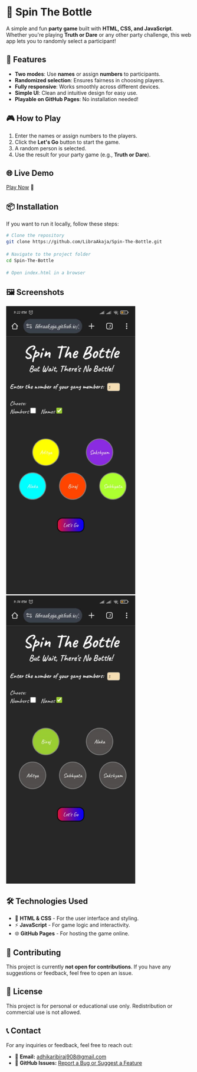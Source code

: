 # 🎉 Spin The Bottle

A simple and fun **party game** built with **HTML, CSS, and JavaScript**. Whether you're playing **Truth or Dare** or any other party challenge, this web app lets you to randomly select a participant!

## 🌟 Features
- **Two modes**: Use **names** or assign **numbers** to participants.
- **Randomized selection**: Ensures fairness in choosing players.
- **Fully responsive**: Works smoothly across different devices.
- **Simple UI**: Clean and intuitive design for easy use.
- **Playable on GitHub Pages**: No installation needed!

## 🎮 How to Play
1. Enter the names or assign numbers to the players.
2. Click the **Let's Go** button to start the game.
3. A random person is selected.
4. Use the result for your party game (e.g., **Truth or Dare**).

## 🌐 Live Demo
[Play Now](https://LibraAkaja.github.io/Spin-The-Bottle/) 🎲

## 📦 Installation
If you want to run it locally, follow these steps:

```sh
# Clone the repository
git clone https://github.com/LibraAkaja/Spin-The-Bottle.git

# Navigate to the project folder
cd Spin-The-Bottle

# Open index.html in a browser
```

## 🖼 Screenshots
<img src="screenshot.png" width="350"> <img src="screenshot2.png" width="350">

## 🛠 Technologies Used
- 🎨 **HTML & CSS** - For the user interface and styling.
- ⚡ **JavaScript** - For game logic and interactivity.
- 🌐 **GitHub Pages** - For hosting the game online.

## 🤝 Contributing
This project is currently **not open for contributions**. If you have any suggestions or feedback, feel free to open an issue.

## 🚫 License
This project is for personal or educational use only. Redistribution or commercial use is not allowed.

## 📞 Contact
For any inquiries or feedback, feel free to reach out:  
- 📧 **Email:** [adhikaribiraj908@gmail.com](mailto:adhikaribiraj908@gmail.com)  
- 🔗 **GitHub Issues:** [Report a Bug or Suggest a Feature](https://github.com/LibraAkaja/Spin-The-Bottle/issues)  
